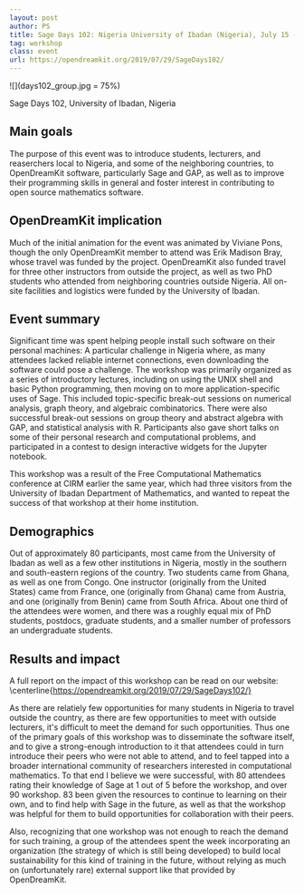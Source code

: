 ```yaml
---
layout: post
author: PS
title: Sage Days 102: Nigeria University of Ibadan (Nigeria), July 15 -- July 19, 2019
tag: workshop
class: event
url: https://opendreamkit.org/2019/07/29/SageDays102/
---
```


![](days102_group.jpg = 75%)

Sage Days 102, University of Ibadan, Nigeria


## Main goals

 The purpose of this event was to introduce students,
lecturers, and reaserchers local to Nigeria, and some of the
neighboring countries, to OpenDreamKit software, particularly Sage and GAP,
as well as to improve their programming skills in general and foster
interest in contributing to open source mathematics software.

## OpenDreamKit implication

 Much of the initial animation for the event was
animated by Viviane Pons, though the only OpenDreamKit member to attend was
Erik Madison Bray, whose travel was funded by the project.  OpenDreamKit also
funded travel for three other instructors from outside the project, as
well as two PhD students who attended from neighboring countries
outside Nigeria.  All on-site facilities and logistics were funded by the
University of Ibadan.

## Event summary

 Significant time was spent helping people install such
software on their personal machines: A particular challenge in Nigeria
where, as many attendees lacked reliable internet connections, even
downloading the software could pose a challenge.  The workshop was
primarily organized as a series of introductory lectures, including on
using the UNIX shell and basic Python programming, then moving on to
more application-specific uses of Sage.  This included
topic-specific break-out sessions on numerical analysis, graph
theory, and algebraic combinatorics.  There were also successful
break-out sessions on group theory and abstract algebra with GAP, and
statistical analysis with R. Participants also gave short talks on some
of their personal research and computational problems, and
participated in a contest to design interactive widgets for the Jupyter
notebook.

This workshop was a result of the Free Computational Mathematics conference at
CIRM earlier the same year, which had three visitors from the University
of Ibadan Department of Mathematics, and wanted to repeat the success of
that workshop at their home institution.


## Demographics

 Out of approximately 80 participants, most came from the
University of Ibadan as well as a few other institutions in Nigeria,
mostly in the southern and south-eastern regions of the country.  Two
students came from Ghana, as well as one from Congo.  One instructor
(originally from the United States) came from France, one (originally
from Ghana) came from Austria, and one (originally from Benin) came
from South Africa.  About one third of the attendees were women, and
there was a roughly equal mix of PhD students, postdocs, graduate
students, and a smaller number of professors an undergraduate students.

## Results and impact

 A full report on the impact of this
workshop can be read on our website:
\centerline{https://opendreamkit.org/2019/07/29/SageDays102/}

As there are relatiely few opportunities for many students in Nigeria to travel
outside the country, as there are few opportunities to meet with
outside lecturers, it's difficult to meet the demand for such
opportunities. Thus one of the primary goals of this workshop was to
disseminate the software itself, and to give a strong-enough
introduction to it that attendees could in turn introduce their peers
who were not able to attend, and to feel tapped into a broader
international community of researchers interested in computational
mathematics. To that end I believe we were successful, with 80
attendees rating their knowledge of Sage at 1 out of 5 before the
workshop, and over 90
workshop.  83
been given the resources to continue to learning on their own, and to
find help with Sage in the future, as well as that the workshop was
helpful for them to build opportunities for collaboration with their
peers.

Also, recognizing that one workshop was not enough to reach the demand for such
training, a group of the attendees spent the week incorporating an
organization (the strategy of which is still being developed) to build
local sustainability for this kind of training in the future, without
relying as much on (unfortunately rare) external support like that provided
by OpenDreamKit.



